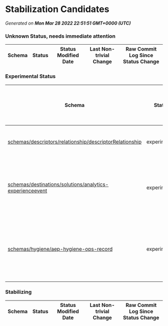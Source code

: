 # Stabilization Candidates

_Generated on **Mon Mar 28 2022 22:51:51 GMT+0000 (UTC)**_


### Unknown Status, needs immediate attention

|Schema|Status|Status Modified Date|Last Non-trivial Change|Raw Commit Log Since Status Change|
|------|------|--------------------|-----------------------|----------------------------------|


### Experimental Status

|Schema|Status|Status Modified Date|Last Non-trivial Change|Raw Commit Log Since Status Change|
|------|------|--------------------|-----------------------|----------------------------------|
|[schemas/descriptors/relationship/descriptorRelationship](schemas/descriptors/relationship/descriptorRelationship.schema.json)|experimental|**354**|**278**|[613a327](https://github.com/adobe/xdm/commit/613a3270dace69bcfef0d391e0b3717946fa3a22 "Removed extension folder from localization") [b4ac040](https://github.com/adobe/xdm/commit/b4ac0402a6f317427c1b6511584fd79372b028ab "Merge master") [f30f47d](https://github.com/adobe/xdm/commit/f30f47d4fc34a62c3af366b3a2deef5cfc281d04 "Added meta:tileId and meta:descriptionId to resolver of compatibility check") [26c8c21](https://github.com/adobe/xdm/commit/26c8c21ed74e24d631c8edef8945dd1048f99cbb "Excluded null values and append random number to keys") [8616f86](https://github.com/adobe/xdm/commit/8616f862621868dfb4ffa7286938186de4822d96 "Added meta:createdDate attribute")|
|[schemas/destinations/solutions/analytics-experienceevent](schemas/destinations/solutions/analytics-experienceevent.schema.json)|experimental|**212**|**41**|[24fcf3a](https://github.com/adobe/xdm/commit/24fcf3a96c85c6ae3bfb004d40914f2a233dc67b "Update analytics-experienceevent.schema.json") [5cee23f](https://github.com/adobe/xdm/commit/5cee23f397b7d5408f3a2ea3a3f41b367bbddc0f "Update analytics-experienceevent.schema.json") [30d35d6](https://github.com/adobe/xdm/commit/30d35d60711d136633b7752947c812b0c3307db7 "Update analytics-experienceevent.schema.json") [8245ce9](https://github.com/adobe/xdm/commit/8245ce978f7e238bda59c5f0f0c6e8bb541a7998 "Revert the ID to those in en-US file") [d83cc36](https://github.com/adobe/xdm/commit/d83cc365740a81bf0c470b89b0dd690adb125326 "Added titleId and created Localization files") [613a327](https://github.com/adobe/xdm/commit/613a3270dace69bcfef0d391e0b3717946fa3a22 "Removed extension folder from localization") [b4ac040](https://github.com/adobe/xdm/commit/b4ac0402a6f317427c1b6511584fd79372b028ab "Merge master") [f30f47d](https://github.com/adobe/xdm/commit/f30f47d4fc34a62c3af366b3a2deef5cfc281d04 "Added meta:tileId and meta:descriptionId to resolver of compatibility check") [26c8c21](https://github.com/adobe/xdm/commit/26c8c21ed74e24d631c8edef8945dd1048f99cbb "Excluded null values and append random number to keys")|
|[schemas/hygiene/aep-hygiene-ops-record](schemas/hygiene/aep-hygiene-ops-record.schema.json)|experimental|25|3|[a1014ba](https://github.com/adobe/xdm/commit/a1014ba101ef8da2c5ff963a7d54cdb6df69ff7f "Update aep-hygiene-ops-record.schema.json") [882d183](https://github.com/adobe/xdm/commit/882d18336f7eb0652a60eeb7526c9c95b8148fe2 "Changed field name case type") [3969f4f](https://github.com/adobe/xdm/commit/3969f4f33edda465172817cef3ecddf8ce115d58 "Address review comments") [f4ea0de](https://github.com/adobe/xdm/commit/f4ea0de2d23e49b890b15a0a5e2373fc38d03dd7 "Updated schema for fieldUpdate operation") [0e365e8](https://github.com/adobe/xdm/commit/0e365e8dff3ef32e8b87155b6bd7865d3d77c10e "more iterations") [2d60a59](https://github.com/adobe/xdm/commit/2d60a59ad9e6f4acf71e71b79bc7516bdab5e02b "Futher iteration of the schema") [6e093f5](https://github.com/adobe/xdm/commit/6e093f546f0ece4c883d88326a092bbd55e4010d "Futher iteration of the schema") [d16fd0f](https://github.com/adobe/xdm/commit/d16fd0f0ca8e8f54895c563c4802591f3bc95ca4 "fix schema errors") [e31ef53](https://github.com/adobe/xdm/commit/e31ef53663b1e1893da5c4440c0723122c749275 "Revised schema and added example files") [eaf7fcb](https://github.com/adobe/xdm/commit/eaf7fcb09af3c6648af56b8c44bcd4b70b1c2d3d "Moved to global schema location")|


### Stabilizing

|Schema|Status|Status Modified Date|Last Non-trivial Change|Raw Commit Log Since Status Change|
|------|------|--------------------|-----------------------|----------------------------------|




